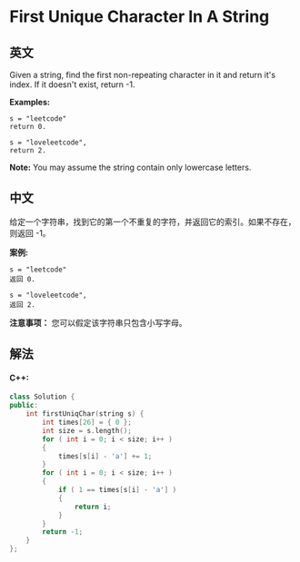# First Unique Character In A String

## 英文
Given a string, find the first non-repeating character in it and return it's index. If it doesn't exist, return -1.

**Examples:**
```
s = "leetcode"
return 0.

s = "loveleetcode",
return 2.
```

**Note:**
You may assume the string contain only lowercase letters.

## 中文
给定一个字符串，找到它的第一个不重复的字符，并返回它的索引。如果不存在，则返回 -1。

**案例:**
```
s = "leetcode"
返回 0.

s = "loveleetcode",
返回 2.
```
 
**注意事项：**
您可以假定该字符串只包含小写字母。

## 解法
#### **C++:**
```c++
class Solution {
public:
    int firstUniqChar(string s) {
        int times[26] = { 0 };
        int size = s.length();
        for ( int i = 0; i < size; i++ )
        {
            times[s[i] - 'a'] += 1;
        }
        for ( int i = 0; i < size; i++ )
        {
            if ( 1 == times[s[i] - 'a'] )
            {
                return i;
            }
        }
        return -1;
    }
};
```